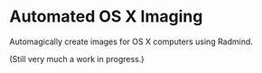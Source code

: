 Automated OS X Imaging
======================

Automagically create images for OS X computers using Radmind.

(Still very much a work in progress.)
